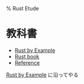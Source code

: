 % Rust Etude

# 教科書

- [Rust by Example](http://rustbyexample.com/std/hash.html)
- [Rust book](https://doc.rust-lang.org/book/)
- [Reference](https://doc.rust-lang.org/std/)

[Rust by Example](http://rustbyexample.com/std/hash.html) に沿ってやる


